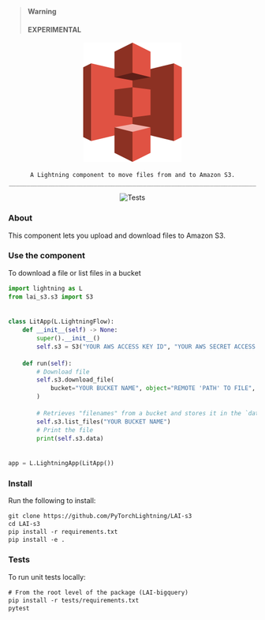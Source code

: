 > **Warning**
> #### EXPERIMENTAL

<!---:lai-name: BigQuery--->

<div align="center">
<img src="static/s3-icon.svg" width="200px">

```
A Lightning component to move files from and to Amazon S3.
______________________________________________________________________
```

![Tests](https://github.com/PyTorchLightning/LAI-bigquery/actions/workflows/ci-testing.yml/badge.svg)

</div>

### About

This component lets you upload and download files to Amazon S3.

### Use the component

To download a file or list files in a bucket

```python
import lightning as L
from lai_s3.s3 import S3


class LitApp(L.LightningFlow):
    def __init__(self) -> None:
        super().__init__()
        self.s3 = S3("YOUR AWS ACCESS KEY ID", "YOUR AWS SECRET ACCESS KEY")

    def run(self):
        # Download file
        self.s3.download_file(
            bucket="YOUR BUCKET NAME", object="REMOTE 'PATH' TO FILE", filename="NAME OF DOWNLOADED FILE"
        )

        # Retrieves "filenames" from a bucket and stores it in the `data` attr
        self.s3.list_files("YOUR BUCKET NAME")
        # Print the file
        print(self.s3.data)


app = L.LightningApp(LitApp())
```

### Install

Run the following to install:

```shell
git clone https://github.com/PyTorchLightning/LAI-s3
cd LAI-s3
pip install -r requirements.txt
pip install -e .
```

### Tests

To run unit tests locally:

```shell
# From the root level of the package (LAI-bigquery)
pip install -r tests/requirements.txt
pytest
```
